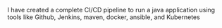 I have created a complete CI/CD pipeline to run a java application using tools like Github, Jenkins, maven, docker, ansible, and Kubernetes 
